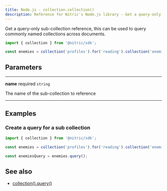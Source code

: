 ```yaml
---
title: Node.js - collection.collection()
description: Reference for Nitric's Node.js library - Get a query-only sub-collection reference, this can be used to query commonly named collections across documents.
---
```


Get a query-only sub-collection reference, this can be used to query commonly named collections across documents.

```javascript
import { collection } from '@nitric/sdk';

const enemies = collection('profiles').for('reading').collection('enemies');
```

## Parameters

---

**name** required `string`

The name of the sub-collection to reference

---

## Examples

### Create a query for a sub collection

```javascript
import { collection } from '@nitric/sdk';

const enemies = collection('profiles').for('reading').collection('enemies');

const enemiesQuery = enemies.query();
```

## See also

- [collection().query()](./collection-query)
